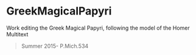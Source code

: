 # GreekMagicalPapyri
Work editing the Greek Magical Papyri, following the model of the Homer Multitext

>Summer 2015- P.Mich.534
